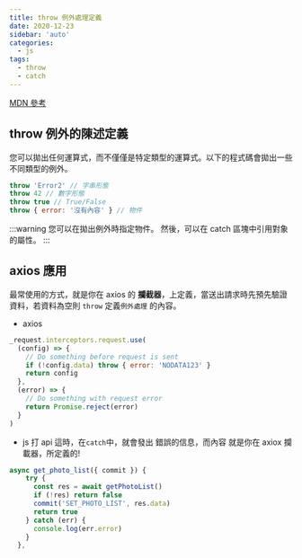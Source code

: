 ```yaml
---
title: throw 例外處理定義
date: 2020-12-23
sidebar: 'auto'
categories:
  - js
tags:
  - throw
  - catch
---
```


[MDN 參考](https://developer.mozilla.org/zh-TW/docs/Web/JavaScript/Guide/Control_flow_and_error_handling)

## throw 例外的陳述定義

您可以拋出任何運算式，而不僅僅是特定類型的運算式。以下的程式碼會拋出一些不同類型的例外。

```js
throw 'Error2' // 字串形態
throw 42 // 數字形態
throw true // True/False
throw { error: '沒有內容' } // 物件
```

:::warning
您可以在拋出例外時指定物件。 然後，可以在 catch 區塊中引用對象的屬性。
:::

## axios 應用

最常使用的方式，就是你在 axios 的 **攔截器**，上定義，當送出請求時先預先驗證資料，若資料為空則 `throw` 定義`例外處理` 的內容。

- axios

```js {4,7,9}
_request.interceptors.request.use(
  (config) => {
    // Do something before request is sent
    if (!config.data) throw { error: 'NODATA123' }
    return config
  },
  (error) => {
    // Do something with request error
    return Promise.reject(error)
  }
)
```

- js 打 api
  這時，在`catch`中，就會發出 錯誤的信息，而內容 就是你在 axiox 攔載器，所定義的!

```js
async get_photo_list({ commit }) {
    try {
      const res = await getPhotoList()
      if (!res) return false
      commit('SET_PHOTO_LIST', res.data)
      return true
    } catch (err) {
      console.log(err.error)
    }
  },
```
